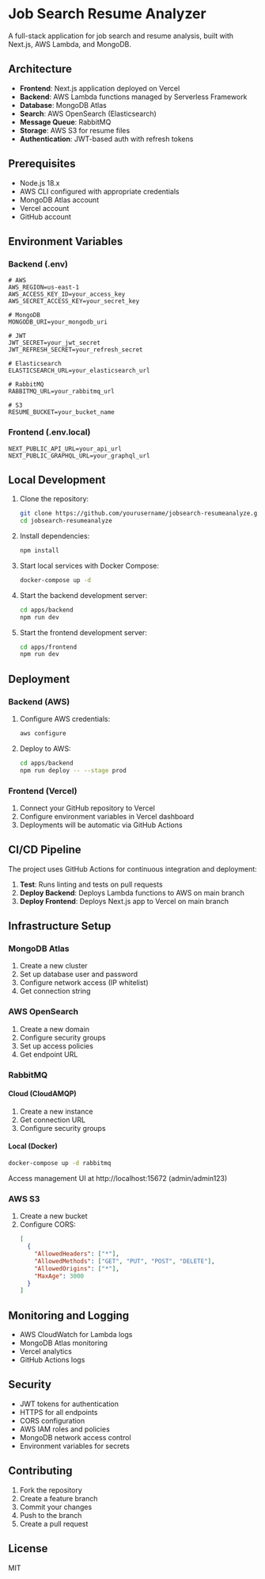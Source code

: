 # Job Search Resume Analyzer

A full-stack application for job search and resume analysis, built with Next.js, AWS Lambda, and MongoDB.

## Architecture

- **Frontend**: Next.js application deployed on Vercel
- **Backend**: AWS Lambda functions managed by Serverless Framework
- **Database**: MongoDB Atlas
- **Search**: AWS OpenSearch (Elasticsearch)
- **Message Queue**: RabbitMQ
- **Storage**: AWS S3 for resume files
- **Authentication**: JWT-based auth with refresh tokens

## Prerequisites

- Node.js 18.x
- AWS CLI configured with appropriate credentials
- MongoDB Atlas account
- Vercel account
- GitHub account

## Environment Variables

### Backend (.env)

```env
# AWS
AWS_REGION=us-east-1
AWS_ACCESS_KEY_ID=your_access_key
AWS_SECRET_ACCESS_KEY=your_secret_key

# MongoDB
MONGODB_URI=your_mongodb_uri

# JWT
JWT_SECRET=your_jwt_secret
JWT_REFRESH_SECRET=your_refresh_secret

# Elasticsearch
ELASTICSEARCH_URL=your_elasticsearch_url

# RabbitMQ
RABBITMQ_URL=your_rabbitmq_url

# S3
RESUME_BUCKET=your_bucket_name
```

### Frontend (.env.local)

```env
NEXT_PUBLIC_API_URL=your_api_url
NEXT_PUBLIC_GRAPHQL_URL=your_graphql_url
```

## Local Development

1. Clone the repository:
   ```bash
   git clone https://github.com/yourusername/jobsearch-resumeanalyze.git
   cd jobsearch-resumeanalyze
   ```

2. Install dependencies:
   ```bash
   npm install
   ```

3. Start local services with Docker Compose:
   ```bash
   docker-compose up -d
   ```

4. Start the backend development server:
   ```bash
   cd apps/backend
   npm run dev
   ```

5. Start the frontend development server:
   ```bash
   cd apps/frontend
   npm run dev
   ```

## Deployment

### Backend (AWS)

1. Configure AWS credentials:
   ```bash
   aws configure
   ```

2. Deploy to AWS:
   ```bash
   cd apps/backend
   npm run deploy -- --stage prod
   ```

### Frontend (Vercel)

1. Connect your GitHub repository to Vercel
2. Configure environment variables in Vercel dashboard
3. Deployments will be automatic via GitHub Actions

## CI/CD Pipeline

The project uses GitHub Actions for continuous integration and deployment:

1. **Test**: Runs linting and tests on pull requests
2. **Deploy Backend**: Deploys Lambda functions to AWS on main branch
3. **Deploy Frontend**: Deploys Next.js app to Vercel on main branch

## Infrastructure Setup

### MongoDB Atlas

1. Create a new cluster
2. Set up database user and password
3. Configure network access (IP whitelist)
4. Get connection string

### AWS OpenSearch

1. Create a new domain
2. Configure security groups
3. Set up access policies
4. Get endpoint URL

### RabbitMQ

#### Cloud (CloudAMQP)

1. Create a new instance
2. Get connection URL
3. Configure security groups

#### Local (Docker)

```bash
docker-compose up -d rabbitmq
```

Access management UI at http://localhost:15672 (admin/admin123)

### AWS S3

1. Create a new bucket
2. Configure CORS:
   ```json
   [
     {
       "AllowedHeaders": ["*"],
       "AllowedMethods": ["GET", "PUT", "POST", "DELETE"],
       "AllowedOrigins": ["*"],
       "MaxAge": 3000
     }
   ]
   ```

## Monitoring and Logging

- AWS CloudWatch for Lambda logs
- MongoDB Atlas monitoring
- Vercel analytics
- GitHub Actions logs

## Security

- JWT tokens for authentication
- HTTPS for all endpoints
- CORS configuration
- AWS IAM roles and policies
- MongoDB network access control
- Environment variables for secrets

## Contributing

1. Fork the repository
2. Create a feature branch
3. Commit your changes
4. Push to the branch
5. Create a pull request

## License

MIT 